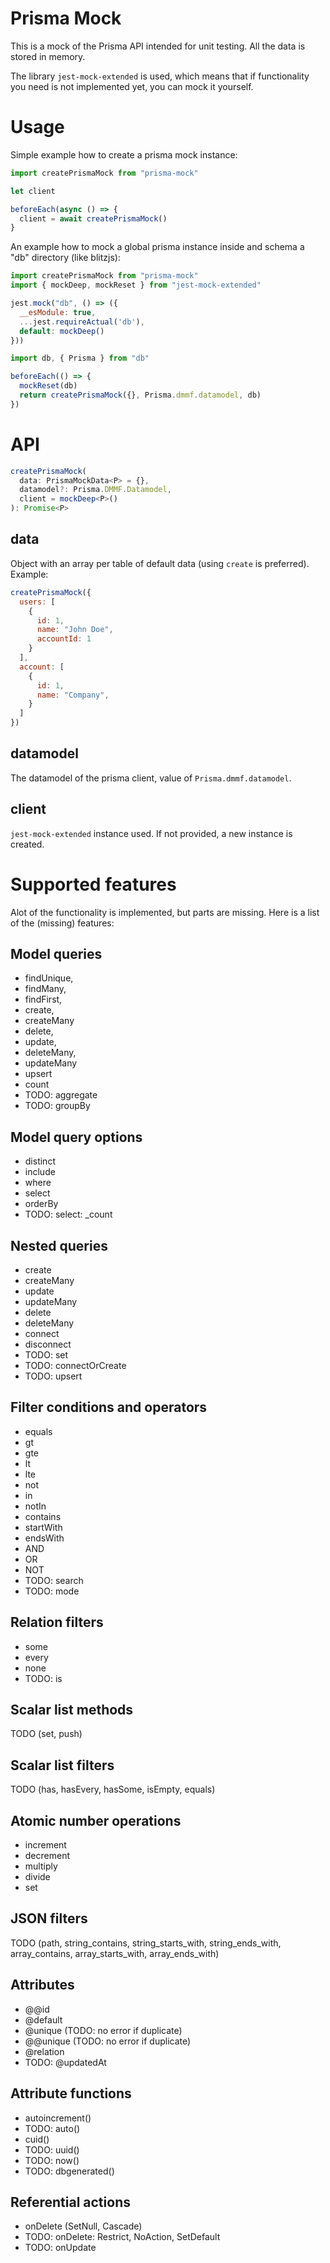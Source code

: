 # Prisma Mock

This is a mock of the Prisma API intended for unit testing. All the data is stored in memory.

The library `jest-mock-extended` is used, which means that if functionality you need is not implemented yet, you can mock it yourself.

# Usage

Simple example how to create a prisma mock instance:

```js
import createPrismaMock from "prisma-mock"

let client

beforeEach(async () => {
  client = await createPrismaMock()
}
```


An example how to mock a global prisma instance inside and schema a "db" directory (like blitzjs):

```js
import createPrismaMock from "prisma-mock"
import { mockDeep, mockReset } from "jest-mock-extended"

jest.mock("db", () => ({
  __esModule: true,
  ...jest.requireActual('db'),
  default: mockDeep()
}))

import db, { Prisma } from "db"

beforeEach(() => {
  mockReset(db)
  return createPrismaMock({}, Prisma.dmmf.datamodel, db)
})
```


# API

```ts
createPrismaMock(
  data: PrismaMockData<P> = {},
  datamodel?: Prisma.DMMF.Datamodel,
  client = mockDeep<P>()
): Promise<P>
```

## data

Object with an array per table of default data (using `create` is preferred). Example:

```js
createPrismaMock({
  users: [
    {
      id: 1,
      name: "John Doe",
      accountId: 1
    }
  ],
  account: [
    {
      id: 1,
      name: "Company",
    }
  ]
})
```


## datamodel
The datamodel of the prisma client, value of `Prisma.dmmf.datamodel`.

## client
`jest-mock-extended` instance used. If not provided, a new instance is created.


# Supported features
Alot of the functionality is implemented, but parts are missing. Here is a list of the (missing) features:

## Model queries
- findUnique,
- findMany,
- findFirst,
- create,
- createMany
- delete,
- update,
- deleteMany,
- updateMany
- upsert
- count
- TODO: aggregate
- TODO: groupBy


## Model query options
- distinct
- include
- where
- select
- orderBy
- TODO: select: _count

## Nested queries
- create
- createMany
- update
- updateMany
- delete
- deleteMany
- connect
- disconnect
- TODO: set
- TODO: connectOrCreate
- TODO: upsert


## Filter conditions and operators
- equals
- gt
- gte
- lt
- lte
- not
- in
- notIn
- contains
- startWith
- endsWith
- AND
- OR
- NOT
- TODO: search
- TODO: mode

## Relation filters
- some
- every
- none
- TODO: is

## Scalar list methods
TODO (set, push)

## Scalar list filters
TODO (has, hasEvery, hasSome, isEmpty, equals)

## Atomic number operations
- increment
- decrement
- multiply
- divide
- set

## JSON filters
TODO (path, string_contains, string_starts_with, string_ends_with, array_contains, array_starts_with, array_ends_with)

## Attributes
- @@id
- @default
- @unique (TODO: no error if duplicate)
- @@unique (TODO: no error if duplicate)
- @relation
- TODO: @updatedAt

## Attribute functions
- autoincrement()
- TODO: auto()
- cuid()
- TODO: uuid()
- TODO: now()
- TODO: dbgenerated()

## Referential actions
- onDelete (SetNull, Cascade)
- TODO: onDelete: Restrict, NoAction, SetDefault
- TODO: onUpdate
